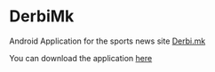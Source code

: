 # DerbiMk
Android Application for the sports news site [Derbi.mk](http://derbi.mk/)


You can download the application [here](https://play.google.com/store/apps/details?id=com.derbi.mk)


